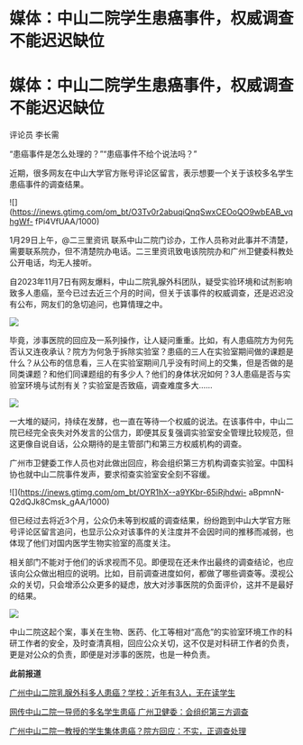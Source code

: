 # 媒体：中山二院学生患癌事件，权威调查不能迟迟缺位

# 媒体：中山二院学生患癌事件，权威调查不能迟迟缺位

评论员 李长需

“患癌事件是怎么处理的？”“患癌事件不给个说法吗？”

近期，很多网友在中山大学官方账号评论区留言，表示想要一个关于该校多名学生患癌事件的调查结果。

![](https://inews.gtimg.com/om_bt/O3Tv0r2abuqiQnqSwxCEOoQO9wbEAB_vqhgWf-
fPi4VfUAA/1000)

1月29日上午，@二三里资讯
联系中山二院门诊办，工作人员称对此事并不清楚，需要联系院办，但不清楚院办电话。二三里资讯致电该院院办和广州卫健委科教处公开电话，均无人接听。

自2023年11月7日有网友爆料，中山二院乳腺外科团队，疑受实验环境和试剂影响致多人患癌，至今已过去近三个月的时间，但关于该事件的权威调查，还是迟迟没有公布，网友们的急切追问，也算情理之中。

![](https://inews.gtimg.com/om_bt/O51tZvhMJvC2zDBak0Gm4deZ5ofQM3Y0m8mR0kIHenqDQAA/1000)

毕竟，涉事医院的回应及一系列操作，让人疑问重重。比如，有人患癌院方为何先否认又连夜承认？院方为何急于拆除实验室？患癌的三人在实验室期间做的课题是什么？从公布的信息看，三人在实验室期间几乎没有时间上的交集，但是否做的是同类课题？和他们同课题组的有多少人？他们的身体状况如何？3人患癌是否与实验室环境与试剂有关？实验室是否致癌，调查难度多大……

![](https://inews.gtimg.com/om_bt/OSVRPqjGfn11j5rXoDlBnc3vC2F2GTVH2_qH9ctG9OawAAA/1000)

一大堆的疑问，持续在发酵，也一直在等待一个权威的说法。在该事件中，中山二院已经完全丧失对外发言的公信力，即便其反复强调实验室安全管理比较规范，但这更像自说自话，公众期待的是主管部门和第三方权威机构的调查。

广州市卫健委工作人员也对此做出回应，称会组织第三方机构调查实验室。中国科协也就中山二院事件发声，要求彻查实验室安全刻不容缓。

![](https://inews.gtimg.com/om_bt/OYR1hX--a9YKbr-65iRjhdwi-
aBpmnN-Q2dQJk8Cmsk_gAA/1000)

但已经过去将近3个月，公众仍未等到权威的调查结果，纷纷跑到中山大学官方账号评论区留言追问，也显示公众对该事件的关注度并不会因时间的推移而减弱，也体现了他们对国内医学生物实验室的高度关注。

相关部门不能对于他们的诉求视而不见。即便现在还未作出最终的调查结论，也应该向公众做出相应的说明。比如，目前调查进度如何，都做了哪些调查等。漠视公众的关切，只会增添公众更多的疑虑，放大对涉事医院的负面评价，这并不是最好的结果。

![](https://inews.gtimg.com/om_bt/Oae2AYrpjt6fzf63uIaR6kAzV151o6ZKluhjLDrualNbAAA/1000)

中山二院这起个案，事关在生物、医药、化工等相对“高危”的实验室环境工作的科研工作者的安全，及时查清真相，回应公众关切，这不仅是对科研工作者的负责，更是对公众的负责，即便是对涉事的医院，也是一种负责。

**此前报道**

[广州中山二院乳腺外科多人患癌？学校：近年有3人，无在读学生](https://news.qq.com/rain/a/20231108A00F9E00)

[网传中山二院一导师的多名学生患癌 广州卫健委：会组织第三方调查](https://news.qq.com/rain/a/20231108A04U2U00)

[广州中山二院一教授的学生集体患癌？院方回应：不实，正调查处理](https://news.qq.com/rain/a/20231107A06TL400)

